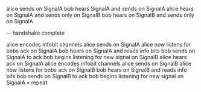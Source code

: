 alice sends on SignalA
bob hears SignalA and sends on SignalA
alice hears on SignalA and sends only on SignalB
bob hears on SignalB and sends only on SignalA

-- handshake complete

alice encodes infobit channels
alice sends on SignalA
alice now listens for bobs ack on SignalA
bob hears on SignalA and reads info bits
bob sends on SignalA to ack
bob begins listening for new signal on SignalB
alice hears ack on SignalA
alice encodes infobit channels
alice sends on SignalB
alice now listens for bobs ack on SignalB
bob hears on SignalB and reads info bits
bob sends on SignalB to ack
bob begins listening for new signal on SignalA
• repeat
